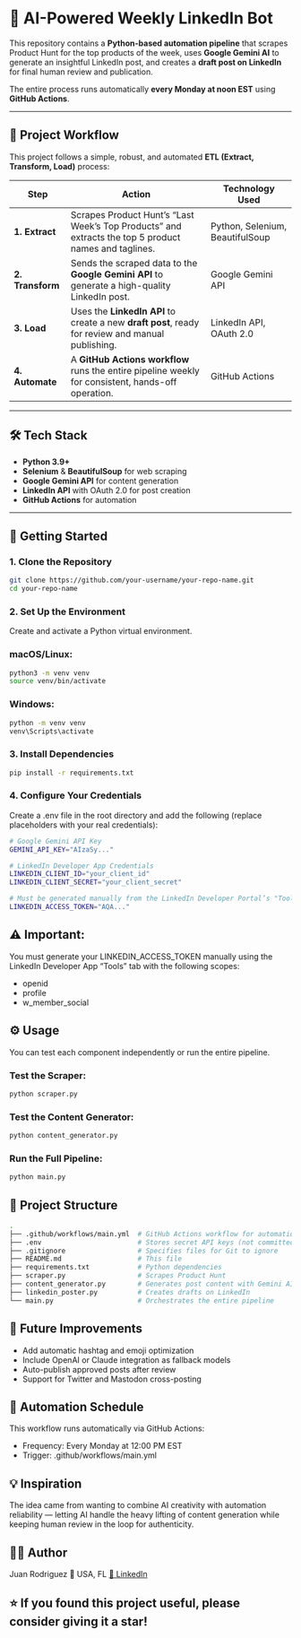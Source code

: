# 🤖 AI-Powered Weekly LinkedIn Bot

This repository contains a **Python-based automation pipeline** that scrapes Product Hunt for the top products of the week, uses **Google Gemini AI** to generate an insightful LinkedIn post, and creates a **draft post on LinkedIn** for final human review and publication.

The entire process runs automatically **every Monday at noon EST** using **GitHub Actions**.

---

## 🧩 Project Workflow

This project follows a simple, robust, and automated **ETL (Extract, Transform, Load)** process:

| Step | Action | Technology Used |
|------|--------|-----------------|
| **1. Extract** | Scrapes Product Hunt’s “Last Week’s Top Products” and extracts the top 5 product names and taglines. | Python, Selenium, BeautifulSoup |
| **2. Transform** | Sends the scraped data to the **Google Gemini API** to generate a high-quality LinkedIn post. | Google Gemini API |
| **3. Load** | Uses the **LinkedIn API** to create a new **draft post**, ready for review and manual publishing. | LinkedIn API, OAuth 2.0 |
| **4. Automate** | A **GitHub Actions workflow** runs the entire pipeline weekly for consistent, hands-off operation. | GitHub Actions |

---

## 🛠️ Tech Stack

- **Python 3.9+**
- **Selenium** & **BeautifulSoup** for web scraping  
- **Google Gemini API** for content generation  
- **LinkedIn API** with OAuth 2.0 for post creation  
- **GitHub Actions** for automation

---

## 🚀 Getting Started

### 1. Clone the Repository
```bash
git clone https://github.com/your-username/your-repo-name.git
cd your-repo-name
```

### 2. Set Up the Environment
Create and activate a Python virtual environment.

### macOS/Linux:
```bash
python3 -m venv venv
source venv/bin/activate
```
### Windows:
```bash
python -m venv venv
venv\Scripts\activate
```
### 3. Install Dependencies
``` bash
pip install -r requirements.txt
```
### 4. Configure Your Credentials
Create a .env file in the root directory and add the following (replace placeholders with your real credentials):
```bash
# Google Gemini API Key
GEMINI_API_KEY="AIzaSy..."

# LinkedIn Developer App Credentials
LINKEDIN_CLIENT_ID="your_client_id"
LINKEDIN_CLIENT_SECRET="your_client_secret"

# Must be generated manually from the LinkedIn Developer Portal’s "Tools" tab
LINKEDIN_ACCESS_TOKEN="AQA..."
```
## ⚠️ Important:
You must generate your LINKEDIN_ACCESS_TOKEN manually using the LinkedIn Developer App “Tools” tab with the following scopes:
* openid
* profile
* w_member_social

## ⚙️ Usage
You can test each component independently or run the entire pipeline.

### Test the Scraper:
```bash
python scraper.py
```
### Test the Content Generator:
```bash
python content_generator.py
```
### Run the Full Pipeline:
```bash
python main.py
```

## 📂 Project Structure
```bash
.
├── .github/workflows/main.yml  # GitHub Actions workflow for automation
├── .env                        # Stores secret API keys (not committed)
├── .gitignore                  # Specifies files for Git to ignore
├── README.md                   # This file
├── requirements.txt            # Python dependencies
├── scraper.py                  # Scrapes Product Hunt
├── content_generator.py        # Generates post content with Gemini AI
├── linkedin_poster.py          # Creates drafts on LinkedIn
└── main.py                     # Orchestrates the entire pipeline
```

## 🧠 Future Improvements
* Add automatic hashtag and emoji optimization
* Include OpenAI or Claude integration as fallback models
* Auto-publish approved posts after review
* Support for Twitter and Mastodon cross-posting

## 📅 Automation Schedule
This workflow runs automatically via GitHub Actions:
* Frequency: Every Monday at 12:00 PM EST
* Trigger: .github/workflows/main.yml

## 💡 Inspiration 
The idea came from wanting to combine AI creativity with automation reliability — letting AI handle the heavy lifting of content generation while keeping human review in the loop for authenticity.

## 🧑‍💻 Author
Juan Rodriguez
📍 USA, FL
[💼 LinkedIn ](https://www.linkedin.com/in/juan-sebastian-rodriguez-hernandez/)

## ⭐ If you found this project useful, please consider giving it a star!

